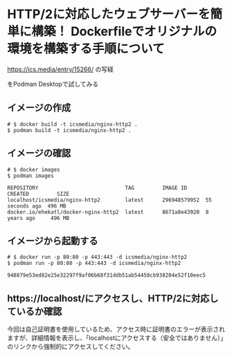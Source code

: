 # HTTP/2に対応したウェブサーバーを簡単に構築！ Dockerfileでオリジナルの環境を構築する手順について
https://ics.media/entry/15266/ の写経

をPodman Desktopで試してみる


## イメージの作成
```
# $ docker build -t icsmedia/nginx-http2 .
$ podman build -t icsmedia/nginx-http2 .
```

## イメージの確認
```
# $ docker images
$ podman images

REPOSITORY                            TAG         IMAGE ID      CREATED         SIZE
localhost/icsmedia/nginx-http2        latest      296948579952  55 seconds ago  496 MB
docker.io/ehekatl/docker-nginx-http2  latest      8671a8e43920  8 years ago     496 MB
```

## イメージから起動する
```
# $ docker run -p 80:80 -p 443:443 -d icsmedia/nginx-http2
$ podman run -p 80:80 -p 443:443 -d icsmedia/nginx-http2

948879e53ed82e25e32297f9af06b68f31ddb51ab54450cb938204e52f10eec5
```

## https://localhost/にアクセスし、HTTP/2に対応しているか確認
今回は自己証明書を使用しているため、アクセス時に証明書のエラーが表示されますが、詳細情報を表示し、「localhostにアクセスする（安全ではありません）」のリンクから強制的にアクセスしてください。


